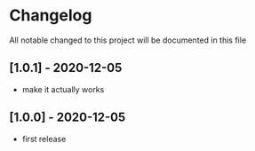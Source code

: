 # Changelog
All notable changed to this project will be documented in this file

## [1.0.1] - 2020-12-05
- make it actually works

## [1.0.0] - 2020-12-05
- first release